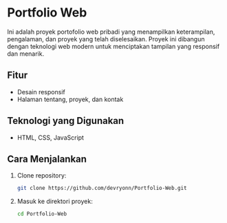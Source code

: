 # Portfolio Web

Ini adalah proyek portofolio web pribadi yang menampilkan keterampilan, pengalaman, dan proyek yang telah diselesaikan. Proyek ini dibangun dengan teknologi web modern untuk menciptakan tampilan yang responsif dan menarik.

## Fitur
- Desain responsif
- Halaman tentang, proyek, dan kontak

## Teknologi yang Digunakan
- HTML, CSS, JavaScript

## Cara Menjalankan
1. Clone repository:
   ```sh
   git clone https://github.com/devryonn/Portfolio-Web.git
   ```
2. Masuk ke direktori proyek:
   ```sh
   cd Portfolio-Web
   ```
